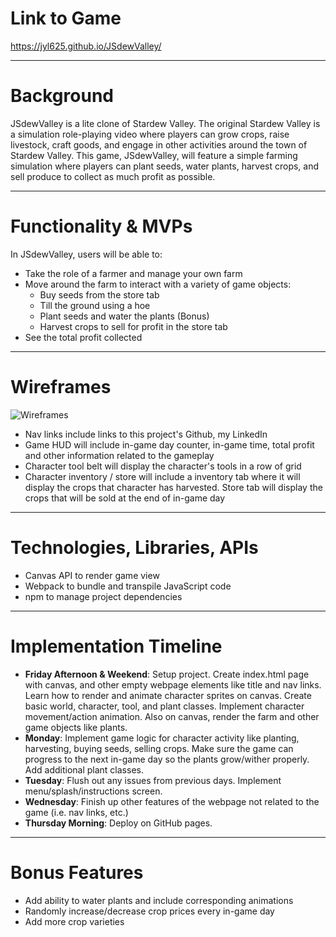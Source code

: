 # Link to Game
https://jyl625.github.io/JSdewValley/

---

# Background

JSdewValley is a lite clone of Stardew Valley. The original Stardew Valley is a simulation role-playing video where players can grow crops, raise livestock, craft goods, and engage in other activities around the town of Stardew Valley. This game, JSdewValley, will feature a simple farming simulation where players can plant seeds, water plants, harvest crops, and sell produce to collect as much profit as possible.

---

# Functionality & MVPs

In JSdewValley, users will be able to: 
- Take the role of a farmer and manage your own farm
- Move around the farm to interact with a variety of game objects:
  - Buy seeds from the store tab
  - Till the ground using a hoe
  - Plant seeds and water the plants (Bonus)
  - Harvest crops to sell for profit in the store tab
- See the total profit collected

---

# Wireframes
![Wireframes](https://i.postimg.cc/vmFcqgmT/JS-Proj-Wireframes.png)

- Nav links include links to this project's Github, my LinkedIn
- Game HUD will include in-game day counter, in-game time, total profit and other information related to the gameplay
- Character tool belt will display the character's tools in a row of grid
- Character inventory / store will include a inventory tab where it will display the crops that character has harvested. Store tab will display the crops that will be sold at the end of in-game day

---

# Technologies, Libraries, APIs

- Canvas API to render game view
- Webpack to bundle and transpile JavaScript code
- npm to manage project dependencies

---

# Implementation Timeline

- **Friday Afternoon & Weekend**: Setup project. Create index.html page with canvas, and other empty webpage elements like title and nav links. Learn how to render and animate character sprites on canvas. Create basic world, character, tool, and plant classes. Implement character movement/action animation. Also on canvas, render the farm and other game objects like plants. 
- **Monday**: Implement game logic for character activity like planting, harvesting, buying seeds, selling crops. Make sure the game can progress to the next in-game day so the plants grow/wither properly. Add additional plant classes.
- **Tuesday**: Flush out any issues from previous days. Implement menu/splash/instructions screen.
- **Wednesday**: Finish up other features of the webpage not related to the game (i.e. nav links, etc.)
- **Thursday Morning**: Deploy on GitHub pages. 

---

# Bonus Features
- Add ability to water plants and include corresponding animations
- Randomly increase/decrease crop prices every in-game day
- Add more crop varieties 